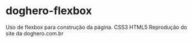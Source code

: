 # doghero-flexbox

Uso de flexbox para construção da página. 
CSS3 
HTML5 
Reprodução do site da doghero.com.br
